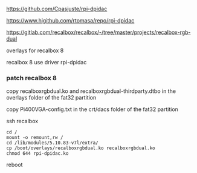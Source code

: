 https://github.com/Cpasjuste/rpi-dpidac

https://www.higithub.com/rtomasa/repo/rpi-dpidac

https://gitlab.com/recalbox/recalbox/-/tree/master/projects/recalbox-rgb-dual

overlays for recalbox 8

recalbox 8 use driver rpi-dpidac


### patch recalbox 8

copy recalboxrgbdual.ko and recalboxrgbdual-thirdparty.dtbo in the overlays folder of the fat32 partition

copy Pi400VGA-config.txt in the crt/dacs folder of the fat32 partition

ssh recalbox

    cd /
    mount -o remount,rw /
    cd /lib/modules/5.10.83-v7l/extra/
    cp /boot/overlays/recalboxrgbdual.ko recalboxrgbdual.ko
    chmod 644 rpi-dpidac.ko
    
reboot

